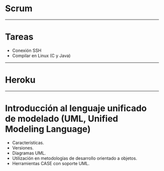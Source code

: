 # Scrum

-------------------

# Tareas
- Conexión SSH
- Compilar en Linux (C y Java)

-------------------

# Heroku

-------------------

# Introducción al lenguaje unificado de modelado (UML, Unified Modeling Language)
- Características.
- Versiones.
- Diagramas UML.
- Utilización en metodologías de desarrollo orientado a objetos.
- Herramientas CASE con soporte UML.
